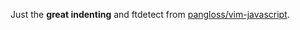 Just the **great indenting** and ftdetect from
[pangloss/vim-javascript](https://github.com/pangloss/vim-javascript).
